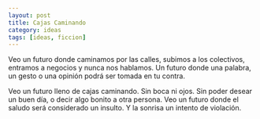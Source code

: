 ```yaml
---
layout: post
title: Cajas Caminando
category: ideas
tags: [ideas, ficcion]
---
```


Veo un futuro donde caminamos por las calles, subimos a los
colectivos, entramos a negocios y nunca nos hablamos. Un futuro donde
una palabra, un gesto o una opinión podrá ser tomada en tu contra.

Veo un futuro lleno de cajas caminando. Sin boca ni ojos. Sin poder
desear un buen día, o decir algo bonito a otra persona. Veo un futuro
donde el saludo será considerado un insulto. Y la sonrisa un intento
de violación.
